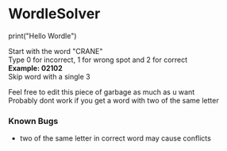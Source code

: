 # WordleSolver
print("Hello Wordle")

Start with the word "CRANE"  
Type 0 for incorrect, 1 for wrong spot and 2 for correct  
**Example: 02102**  
Skip word with a single 3

Feel free to edit this piece of garbage as much as u want  
Probably dont work if you get a word with two of the same letter


### Known Bugs
- two of the same letter in correct word may cause conflicts

